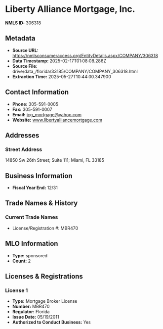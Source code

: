 # Liberty Alliance Mortgage, Inc.

**NMLS ID:** 306318

## Metadata
- **Source URL:** https://nmlsconsumeraccess.org/EntityDetails.aspx/COMPANY/306318
- **Data Timestamp:** 2025-02-17T01:08:08.286Z
- **Source File:** drive/data_/florida/33185/COMPANY/COMPANY_306318.html
- **Extraction Time:** 2025-05-27T10:44:00.347900

## Contact Information
- **Phone:** 305-591-0005
- **Fax:** 305-591-0007
- **Email:** jcg_mortgage@yahoo.com
- **Website:** www.libertyalliancemortgage.com

## Addresses
### Street Address
14850 Sw 26th Street; Suite 111; Miami, FL 33185

## Business Information
- **Fiscal Year End:** 12/31

## Trade Names & History
### Current Trade Names
- License/Registration #: MBR470

## MLO Information
- **Type:** sponsored
- **Count:** 2

## Licenses & Registrations

### License 1
- **Type:** Mortgage Broker License
- **Number:** MBR470
- **Regulator:** Florida
- **Issue Date:** 05/19/2011
- **Authorized to Conduct Business:** Yes

